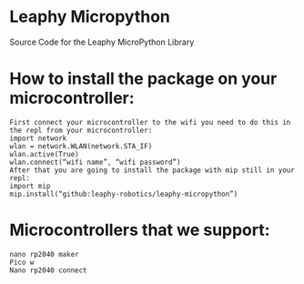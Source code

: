# Leaphy Micropython
Source Code for the Leaphy MicroPython Library

# How to install the package on your microcontroller:
    First connect your microcontroller to the wifi you need to do this in the repl from your microcontroller:
    import network
    wlan = network.WLAN(network.STA_IF)
    wlan.active(True)
    wlan.connect(“wifi name”, “wifi password”)
    After that you are going to install the package with mip still in your repl:
    import mip
    mip.install(“github:leaphy-robotics/leaphy-micropython”)
# Microcontrollers that we support:
    nano rp2040 maker
    Pico w
    Nano rp2040 connect
